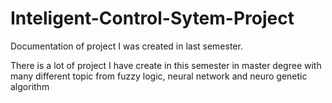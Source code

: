 # Inteligent-Control-Sytem-Project
 Documentation of project I was created in last semester. 
 
 There is a lot of project I have create in this semester in master degree with many different topic from fuzzy logic, neural network and neuro genetic algorithm
